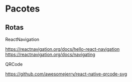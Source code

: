 # Pacotes

## Rotas

ReactNavigation

https://reactnavigation.org/docs/hello-react-navigation
https://reactnavigation.org/docs/navigating


QRCode

https://github.com/awesomejerry/react-native-qrcode-svg